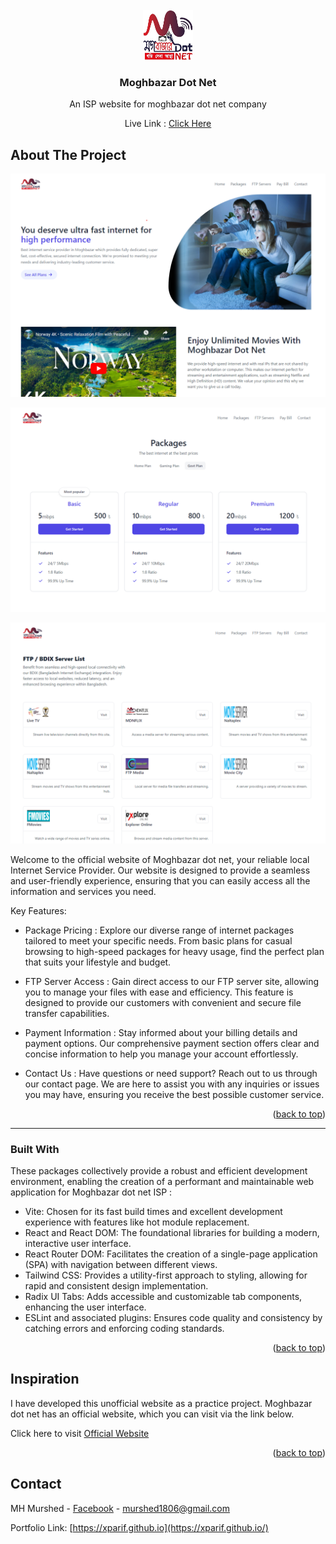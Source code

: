 <!-- PROJECT LOGO -->
<br />
<div align="center">
  <a href="https://github.com/othneildrew/Best-README-Template">
    <img src="public/logo.png" alt="Logo" width="80" height="80">
  </a>

  <h3 align="center">Moghbazar Dot Net</h3>

  <p align="center">
    An ISP website for moghbazar dot net company
  </p>
  <span>
    Live Link : 
    <a href="https://moghbazardotnet.netlify.app/">Click Here</a>
  </span>
</div>

<!-- ABOUT THE PROJECT -->

## About The Project

![Screenshot 1](screenshots/screenshot1.png)

![Screenshot 2](screenshots/screenshot2.png)

![Screenshot 3](screenshots/screenshot3.png)

Welcome to the official website of Moghbazar dot net, your reliable local Internet Service Provider. Our website is designed to provide a seamless and user-friendly experience, ensuring that you can easily access all the information and services you need.

Key Features:

- Package Pricing : Explore our diverse range of internet packages tailored to meet your specific needs. From basic plans for casual browsing to high-speed packages for heavy usage, find the perfect plan that suits your lifestyle and budget.

- FTP Server Access : Gain direct access to our FTP server site, allowing you to manage your files with ease and efficiency. This feature is designed to provide our customers with convenient and secure file transfer capabilities.

- Payment Information : Stay informed about your billing details and payment options. Our comprehensive payment section offers clear and concise information to help you manage your account effortlessly.

- Contact Us : Have questions or need support? Reach out to us through our contact page. We are here to assist you with any inquiries or issues you may have, ensuring you receive the best possible customer service.

<p align="right">(<a href="#readme-top">back to top</a>)</p>
<hr>

<!-- BUILT WITH -->

### Built With

These packages collectively provide a robust and efficient development environment, enabling the creation of a performant and maintainable web application for Moghbazar dot net ISP :

- Vite: Chosen for its fast build times and excellent development experience with features like hot module replacement.
- React and React DOM: The foundational libraries for building a modern, interactive user interface.
- React Router DOM: Facilitates the creation of a single-page application (SPA) with navigation between different views.
- Tailwind CSS: Provides a utility-first approach to styling, allowing for rapid and consistent design implementation.
- Radix UI Tabs: Adds accessible and customizable tab components, enhancing the user interface.
- ESLint and associated plugins: Ensures code quality and consistency by catching errors and enforcing coding standards.

<p align="right">(<a href="#readme-top">back to top</a>)</p>

<!-- INSPRIATION -->

## Inspiration

I have developed this unofficial website as a practice project. Moghbazar dot net has an official website, which you can visit via the link below.

Click here to visit [Official Website](https://moghbazar.net/)

<p align="right">(<a href="#readme-top">back to top</a>)</p>

<!-- CONTACT -->

## Contact

MH Murshed - [Facebook](https://facebook.com/mh.murshed.75) - murshed1806@gmail.com

Portfolio Link: [https://xparif.github.io](https://xparif.github.io/)

